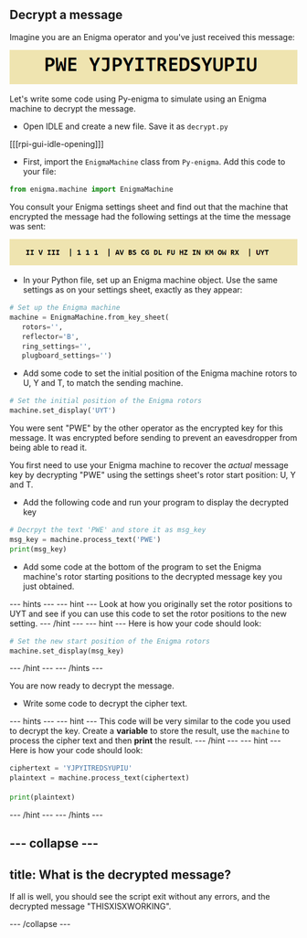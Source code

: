 ## Decrypt a message

Imagine you are an Enigma operator and you've just received this message:

![Encrypted message](images/encrypted-message.png)

Let's write some code using Py-enigma to simulate using an Enigma machine to decrypt the message.

+ Open IDLE and create a new file. Save it as `decrypt.py`

[[[rpi-gui-idle-opening]]]

+ First, import the `EnigmaMachine` class from `Py-enigma`. Add this code to your file:

```python
from enigma.machine import EnigmaMachine
```

You consult your Enigma settings sheet and find out that the machine that encrypted the message had the following settings at the time the message was sent:

![Decrypt settings](images/decrypt-settings.png)

+ In your Python file, set up an Enigma machine object. Use the same settings as on your settings sheet, exactly as they appear:

```python
# Set up the Enigma machine
machine = EnigmaMachine.from_key_sheet(
   rotors='',
   reflector='B',
   ring_settings='',
   plugboard_settings='')
```

+ Add some code to set the initial position of the Enigma machine rotors to U, Y and T, to match the sending machine.

```python
# Set the initial position of the Enigma rotors
machine.set_display('UYT')
```

You were sent "PWE" by the other operator as the encrypted key for this message. It was encrypted before sending to prevent an eavesdropper from being able to read it.

You first need to use your Enigma machine to recover the _actual_ message key by decrypting "PWE" using the settings sheet's rotor start position: U, Y and T.

+ Add the following code and run your program to display the decrypted key

```python
# Decrpyt the text 'PWE' and store it as msg_key
msg_key = machine.process_text('PWE')
print(msg_key)
```

+ Add some code at the bottom of the program to set the Enigma machine's rotor starting positions to the decrypted message key you just obtained.

--- hints ---
--- hint ---
Look at how you originally set the rotor positions to UYT and see if you can use this code to set the rotor positions to the new setting.
--- /hint ---
--- hint ---
Here is how your code should look:

```python
# Set the new start position of the Enigma rotors
machine.set_display(msg_key)
```
--- /hint ---
--- /hints ---

You are now ready to decrypt the message.

+ Write some code to decrypt the cipher text.

--- hints ---
--- hint ---
This code will be very similar to the code you used to decrypt the key. Create a **variable** to store the result, use the `machine` to process the cipher text and then **print** the result.
--- /hint ---
--- hint ---
Here is how your code should look:

```python
ciphertext = 'YJPYITREDSYUPIU'
plaintext = machine.process_text(ciphertext)

print(plaintext)
```
--- /hint ---
--- /hints ---

--- collapse ---
---
title: What is the decrypted message?
---
If all is well, you should see the script exit without any errors, and the decrypted message "THISXISXWORKING".

--- /collapse ---
